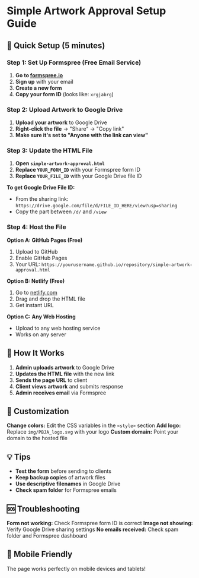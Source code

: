 # Simple Artwork Approval Setup Guide

## 🚀 Quick Setup (5 minutes)

### Step 1: Set Up Formspree (Free Email Service)
1. **Go to [formspree.io](https://formspree.io)**
2. **Sign up** with your email
3. **Create a new form**
4. **Copy your form ID** (looks like: `xrgjabrg`)

### Step 2: Upload Artwork to Google Drive
1. **Upload your artwork** to Google Drive
2. **Right-click the file** → "Share" → "Copy link"
3. **Make sure it's set to "Anyone with the link can view"**

### Step 3: Update the HTML File
1. **Open `simple-artwork-approval.html`**
2. **Replace `YOUR_FORM_ID`** with your Formspree form ID
3. **Replace `YOUR_FILE_ID`** with your Google Drive file ID

**To get Google Drive File ID:**
- From the sharing link: `https://drive.google.com/file/d/FILE_ID_HERE/view?usp=sharing`
- Copy the part between `/d/` and `/view`

### Step 4: Host the File
**Option A: GitHub Pages (Free)**
1. Upload to GitHub
2. Enable GitHub Pages
3. Your URL: `https://yourusername.github.io/repository/simple-artwork-approval.html`

**Option B: Netlify (Free)**
1. Go to [netlify.com](https://netlify.com)
2. Drag and drop the HTML file
3. Get instant URL

**Option C: Any Web Hosting**
- Upload to any web hosting service
- Works on any server

## 📧 How It Works

1. **Admin uploads artwork** to Google Drive
2. **Updates the HTML file** with the new link
3. **Sends the page URL** to client
4. **Client views artwork** and submits response
5. **Admin receives email** via Formspree

## 🔧 Customization

**Change colors:** Edit the CSS variables in the `<style>` section
**Add logo:** Replace `img/PBJA_logo.svg` with your logo
**Custom domain:** Point your domain to the hosted file

## 💡 Tips

- **Test the form** before sending to clients
- **Keep backup copies** of artwork files
- **Use descriptive filenames** in Google Drive
- **Check spam folder** for Formspree emails

## 🆘 Troubleshooting

**Form not working:** Check Formspree form ID is correct
**Image not showing:** Verify Google Drive sharing settings
**No emails received:** Check spam folder and Formspree dashboard

## 📱 Mobile Friendly

The page works perfectly on mobile devices and tablets! 